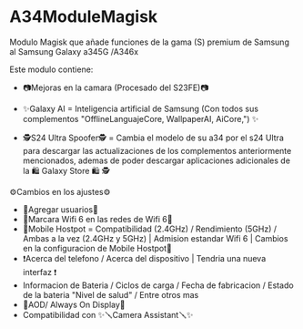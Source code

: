 # A34ModuleMagisk
Modulo Magisk que añade funciones de la gama (S) premium de Samsung al Samsung Galaxy a345G /A346x

Este modulo contiene:

- 📷Mejoras en la camara (Procesado del S23FE)📷

- ✨Galaxy AI = Inteligencia artificial de Samsung (Con todos sus complementos "OfflineLanguajeCore, WallpaperAI, AiCore,") ✨

- 🕵️S24 Ultra Spoofer🕵️ = Cambia el modelo de su a34 por el s24 Ultra para descargar las actualizaciones de los complementos anteriormente mencionados, ademas de poder descargar aplicaciones adicionales de la  🛍️ Galaxy Store 🛍️ 🕵

⚙️Cambios en los ajustes⚙️

- 👤Agregar usuarios👤
- 🛜Marcara Wifi 6 en las redes de Wifi 6🛜
- 📶Mobile Hostpot = Compatibilidad (2.4GHz) / Rendimiento (5GHz) / Ambas a la vez (2.4GHz y 5GHz) | Admision estandar Wifi 6 | Cambios en la configuracion de Mobile Hostpot📶
- ❗Acerca del telefono / Acerca del dispositivo | Tendria una nueva interfaz ❗
- Informacion de Bateria / Ciclos de carga / Fecha de fabricacion / Estado de la bateria "Nivel de salud" / Entre otros mas
- 📱AOD/ Always On Display📱
- Compatibilidad con ✨🪛Camera Assistant🪛✨
